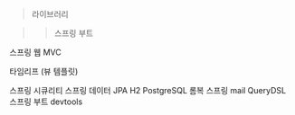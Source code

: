 



>라이브러리

>>스프링 부트

스프링 웹 MVC

타임리프 (뷰 템플릿)

스프링 시큐리티
스프링 데이터 JPA
H2
PostgreSQL
롬복
스프링 mail
QueryDSL
스프링 부트 devtools
